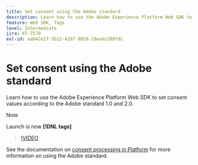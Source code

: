 ```yaml
---
title: Set consent using the Adobe standard
description: Learn how to use the Adobe Experience Platform Web SDK to set consent values according to the Adobe standard 1.0 and 2.0.
feature: Web SDK, Tags
level: Intermediate
jira: KT-7570
exl-id: aa042e2f-5b22-429f-9028-19eadc288fdc
---
```

# Set consent using the Adobe standard

Learn how to use the Adobe Experience Platform Web SDK to set consent values according to the Adobe standard 1.0 and 2.0.

>[!NOTE]
>
> Launch is now **[!DNL tags]**

>[!VIDEO](https://video.tv.adobe.com/v/332694/?quality=12&learn=on)

See the documentation on [consent processing in Platform](https://experienceleague.adobe.com/docs/experience-platform/landing/governance-privacy-security/consent/iab/overview.html) for more information on using the Adobe standard.
